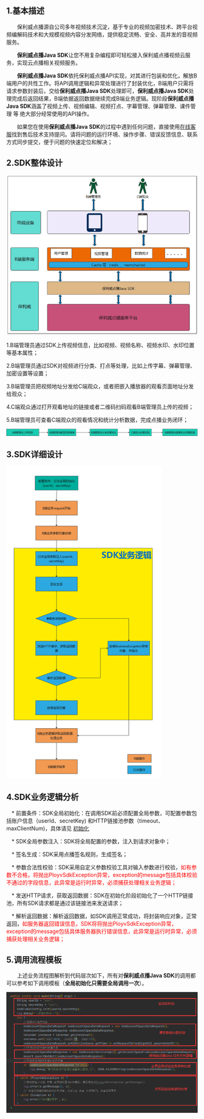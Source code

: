 ## 1.基本描述

&emsp;&emsp;保利威点播源自公司多年视频技术沉淀，基于专业的视频加密技术、跨平台视频编解码技术和大规模视频内容分发网络，提供稳定流畅、安全、高并发的音视频服务。

&emsp;&emsp;**保利威点播Java SDK**让您不用复杂编程即可轻松接入保利威点播视频云服务，实现云点播相关视频服务。

&emsp;&emsp;**保利威点播Java SDK**依托保利威点播API实现，对其进行包装和优化，解放B端用户的共性工作。将API调用逻辑和异常处理进行了封装优化，B端用户只需将请求参数封装后，交给**保利威点播Java SDK**处理即可，**保利威点播Java SDK**处理完成后返回结果，B端依据返回数据继续完成B端业务逻辑。现阶段**保利威点播Java SDK**涵盖了视频上传、视频编辑、视频打点、字幕管理、弹幕管理、课件管理 等 绝大部分经常使用的API操作。

&emsp;&emsp;如果您在使用**保利威点播Java SDK**的过程中遇到任何问题，直接使用<a href="javascript:void(0);" onclick="$('#zhichiBtnBox').click()">在线客服</a>找到售后技术支持提问。请将问题的运行环境、操作步骤、错误反馈信息、联系方式同步提交，便于问题的快速定位和解决；


## 2.SDK整体设计

<img src="../img/Dingtalk_20210401162823.png" alt="Dingtalk_20210401162823" style="zoom: 80%;" />

1.B端管理员通过SDK上传视频信息，比如视频、视频名称、视频水印、水印位置等基本属性；

2.B端管理员通过SDK对视频进行分类、打点等处理，比如上传字幕、弹幕管理、加密设置等设置；

3.B端管理员把视频地址分发给C端观众，或者把嵌入播放器的观看页面地址分发给观众；

4.C端观众通过打开观看地址的链接或者二维码扫码观看B端管理员上传的视频；

5.B端管理员可查看C端观众的观看情况和统计分析数据，完成点播业务闭环； 

![image-20201023101248786](../img/image-202010231012487777.png)

## 3.SDK详细设计

<img src="../img/image-202010231012489999.png" alt="image-202010231012489999" style="zoom:80%;" />

## 4.SDK业务逻辑分析

&emsp;* 前置条件：SDK全局初始化：在调用SDK前必须配置全局参数，可配置参数包括账户信息（userId、secretKey) 和HTTP链接池参数（timeout、maxClientNum)，具体请见 [初始化](/quick_start?id=_2初始化系统)

&emsp;* SDK全局参数注入：SDK将全局配置的参数，注入到请求对象中；

&emsp;* 签名生成：SDK采用点播签名规则，生成签名；

&emsp;* 参数合法性校验：SDK采用自定义参数校验工具对输入参数进行校验，<font color=#FF0000 >如有参数不合格，将抛出PloyvSdkException异常，exception的message包括具体校验不通过的字段信息，此异常是运行时异常，必须捕获处理相关业务逻辑；</font>

&emsp;* 发送HTTP请求，获取返回数据：SDK在初始化阶段初始化了一个HTTP链接池，所有SDK请求都是通过该链接池来发送请求；

&emsp;* 解析返回数据：解析返回数据，如SDK调用正常成功，将封装响应对象，正常返回，<font color=#FF0000 >如服务器返回错误信息，SDK将将抛出PloyvSdkException异常，exception的message包括具体服务器执行错误信息，此异常是运行时异常，必须捕获处理相关业务逻辑；</font>

## 5.调用流程模板

&emsp;&emsp;上述业务流程图解析到代码层次如下，所有对**保利威点播Java SDK**的调用都可以参考如下调用模板（**全局初始化只需要全局调用一次**）。

![image-20201104100014039](../img/img20210401174957.png)












